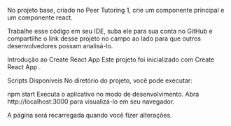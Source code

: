 No projeto base, criado no Peer Tutoring 1, crie um componente principal e um componente react.

Trabalhe esse código em seu IDE, suba ele para sua conta no GitHub e compartilhe o link desse projeto no campo ao lado para que outros desenvolvedores possam analisá-lo.

Introdução ao Create React App
Este projeto foi inicializado com Create React App .

Scripts Disponíveis
No diretório do projeto, você pode executar:

npm start
Executa o aplicativo no modo de desenvolvimento.
Abra http://localhost:3000 para visualizá-lo em seu navegador.

A página será recarregada quando você fizer alterações.